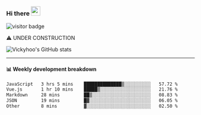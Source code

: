 ### Hi there <a href="https://www.gautamkrishnar.com/"><img src="https://media.giphy.com/media/hvRJCLFzcasrR4ia7z/giphy.gif" width="25px"></a>

![visitor badge](https://visitor-badge.glitch.me/badge?page_id=vickyhoo.vickyhoo&left_color=black&right_color=cornflowerblue)

⚠️ UNDER CONSTRUCTION

![Vickyhoo's GitHub stats](https://github-readme-stats.vercel.app/api?username=vickyhoo&theme=react&show_icons=true&count_private=true)

---

#### :bar_chart: Weekly development breakdown

<!--START_SECTION:waka-->

```txt
JavaScript   3 hrs 5 mins    ██████████████▒░░░░░░░░░░   57.72 %
Vue.js       1 hr 10 mins    █████▒░░░░░░░░░░░░░░░░░░░   21.76 %
Markdown     28 mins         ██▒░░░░░░░░░░░░░░░░░░░░░░   08.83 %
JSON         19 mins         █▓░░░░░░░░░░░░░░░░░░░░░░░   06.05 %
Other        8 mins          ▓░░░░░░░░░░░░░░░░░░░░░░░░   02.50 %
```

<!--END_SECTION:waka-->


<!--
**vickyhoo/vickyhoo** is a ✨ _special_ ✨ repository because its `README.md` (this file) appears on your GitHub profile.

Here are some ideas to get you started:

- 🔭 I’m currently working on ...
- 🌱 I’m currently learning ...
- 👯 I’m looking to collaborate on ...
- 🤔 I’m looking for help with ...
- 💬 Ask me about ...
- 📫 How to reach me: ...
- 😄 Pronouns: ...
- ⚡ Fun fact: ...
-->
